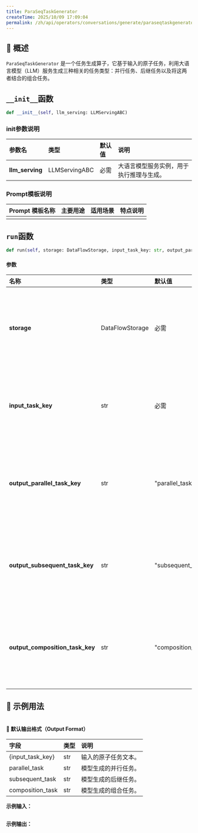```yaml
---
title: ParaSeqTaskGenerator
createTime: 2025/10/09 17:09:04
permalink: /zh/api/operators/conversations/generate/paraseqtaskgenerator/
---
```


## 📘 概述

`ParaSeqTaskGenerator` 是一个任务生成算子，它基于输入的原子任务，利用大语言模型（LLM）服务生成三种相关的任务类型：并行任务、后继任务以及将这两者结合的组合任务。

## `__init__`函数

```python
def __init__(self, llm_serving: LLMServingABC)
```

### init参数说明

| 参数名 | 类型 | 默认值 | 说明 |
| :--- | :--- | :--- | :--- |
| **llm_serving** | LLMServingABC | 必需 | 大语言模型服务实例，用于执行推理与生成。 |

### Prompt模板说明

| Prompt 模板名称 | 主要用途 | 适用场景 | 特点说明 |
| --- | --- | --- | --- |
| | | | |

## `run`函数

```python
def run(self, storage: DataFlowStorage, input_task_key: str, output_parallel_task_key: str = "parallel_task",  output_subsequent_task_key: str = "subsequent_task", output_composition_task_key: str = "composition_task")
```

#### 参数

| 名称 | 类型 | 默认值 | 说明 |
| :--- | :--- | :--- | :--- |
| **storage** | DataFlowStorage | 必需 | 数据流存储实例，负责读取与写入数据。 |
| **input_task_key** | str | 必需 | 输入列名，对应原子任务字段。 |
| **output_parallel_task_key** | str | "parallel_task" | 输出列名，对应生成的并行任务字段。 |
| **output_subsequent_task_key** | str | "subsequent_task" | 输出列名，对应生成的后继任务字段。 |
| **output_composition_task_key** | str | "composition_task" | 输出列名，对应生成的组合任务字段。 |

## 🧠 示例用法

```python

```

#### 🧾 默认输出格式（Output Format）

| 字段 | 类型 | 说明 |
| :--- | :--- | :--- |
| {input_task_key} | str | 输入的原子任务文本。 |
| parallel_task | str | 模型生成的并行任务。 |
| subsequent_task | str | 模型生成的后继任务。 |
| composition_task | str | 模型生成的组合任务。 |

**示例输入：**

```json

```

**示例输出：**

```json

```
